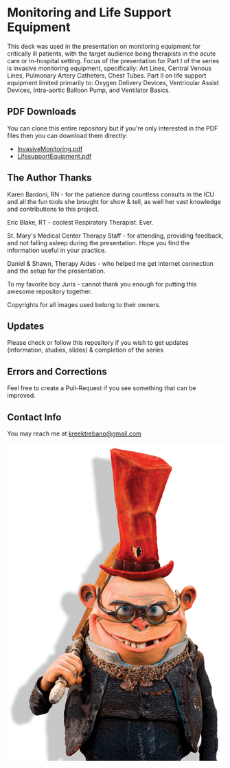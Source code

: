 # Monitoring and Life Support Equipment

This deck was used in the presentation on monitoring equipment for critically ill patients, with the target audience being therapists in the acute care or in-hospital setting. Focus of the presentation for Part I of the series is invasive monitoring equipment, specifically: Art Lines, Central Venous Lines, Pulmonary Artery Catheters, Chest Tubes.  Part II on life support equipment limited primarily to: Oxygen Delivery Devices, Ventricular Assist Devices, Intra-aortic Balloon Pump, and Ventilator Basics.

## PDF Downloads
You can clone this entire repository but if you're only interested in the PDF files then you can download them directly:

 - [InvasiveMonitoring.pdf](https://github.com/theletterk/invasive-monitoring/raw/master/InvasiveMonitoring.pdf)
 - [LifesupportEquipment.pdf](https://github.com/theletterk/invasive-monitoring/raw/master/LifesupportEquipment.pdf) 

## The Author Thanks

  Karen Bardoni, RN - for the patience during countless consults in the ICU and all the fun tools she brought for show & tell, as well her vast knowledge and contributions to this project.
  
  Eric Blake, RT - coolest Respiratory Therapist. Ever. 
  
  St. Mary's Medical Center Therapy Staff - for attending, providing feedback, and not falling asleep during the presentation.  Hope you find the information useful in your practice.
  
  Daniel & Shawn, Therapy Aides - who helped me get internet connection and the setup for the presentation. 
  
  To my favorite boy Juris - cannot thank you enough for putting this awesome repository together.
  
  Copyrights for all images used belong to their owners. 
  
## Updates

Please check or follow this repository if you wish to get updates (information, studies, slides) & completion of the series

## Errors and Corrections

Feel free to create a Pull-Request if you see something that can be improved.

## Contact Info

You may reach me at kreektrebano@gmail.com 
  
![Mr. Gristle](images/mister-gristle.png)
